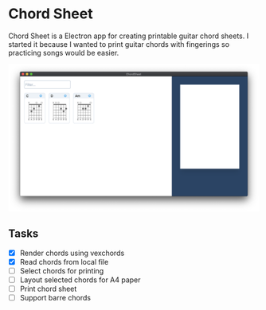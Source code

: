 # Chord Sheet

Chord Sheet is a Electron app for creating printable guitar chord sheets. I started it because I wanted to print guitar chords with fingerings so practicing songs would be easier.

![Screenshot of Chord sheet](screenshots/screenshot01.png?raw=true "Screenshot")

## Tasks
- [x] Render chords using vexchords
- [x] Read chords from local file
- [ ] Select chords for printing
- [ ] Layout selected chords for A4 paper
- [ ] Print chord sheet
- [ ] Support barre chords
